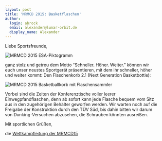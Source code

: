 ```yaml
---
layout: post
title: 'MRMCD 2015: Basketflaschen'
author:
  login: abrock
  email: alexander@lunar-orbit.de
  display_name: Alexander
---
```


Liebe Sportsfreunde,

![MRMCD 2015 ESA-Piktogramm](/assets/2015-mrmcd/basketball.png)

<!--more-->

ganz stolz und getreu dem Motto “Schneller. Höher. Weiter.” können wir euch unser
neustes Sportgerät präsentieren, mit dem ihr schneller, höher und weiter kommt:
Den Flaschenkorb 2.1 (Next Generation Basketbottle):

![MRMCD 2015 Basketballkorb mit Flaschensammler](/assets/2015-mrmcd/basketball.jpg)

Vorbei sind die Zeiten der Konferenztische voller leerer Einwegpfandflaschen,
denn ab sofort kann jede Flasche bequem vom Sitz aus in den zugehörigen Behälter
geworfen werden.
Wir warten noch auf die Freigabe der Konstruktion durch den TÜV Süd,
bis dahin bitten wir darum von Dunking-Versuchen abzusehen,
die Schrauben könnten ausreißen.

Mit sportlichen Grüßen,

die [Wettkampfleitung der MRMCD15](mailto:wettkampfleitung@mrmcd.net)

